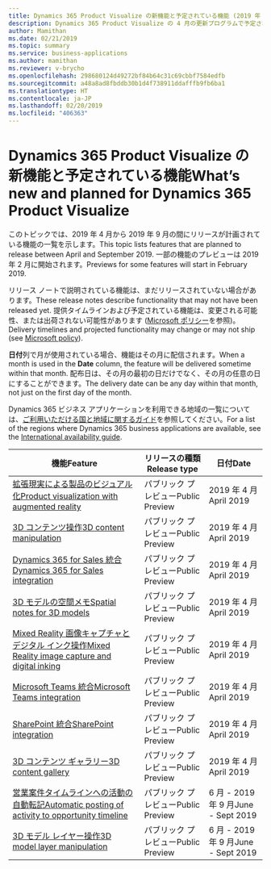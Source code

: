 ```yaml
---
title: Dynamics 365 Product Visualize の新機能と予定されている機能 (2019 年 4 月)
description: Dynamics 365 Product Visualize の 4 月の更新プログラムで予定されている機能の一覧
author: Mamithan
ms.date: 02/21/2019
ms.topic: summary
ms.service: business-applications
ms.author: mamithan
ms.reviewer: v-brycho
ms.openlocfilehash: 298680124d49272bf84b64c31c69cbbf7584edfb
ms.sourcegitcommit: a48a8ad8fbddb30b1d4f738911ddafffb9fb6ba1
ms.translationtype: HT
ms.contentlocale: ja-JP
ms.lasthandoff: 02/20/2019
ms.locfileid: "406363"
---
```

#  <a name="whats-new-and-planned-for-dynamics-365-product-visualize"></a><span data-ttu-id="4dd00-103">Dynamics 365 Product Visualize の新機能と予定されている機能</span><span class="sxs-lookup"><span data-stu-id="4dd00-103">What’s new and planned for Dynamics 365 Product Visualize</span></span>

<span data-ttu-id="4dd00-104">このトピックでは、2019 年 4 月から 2019 年 9 月の間にリリースが計画されている機能の一覧を示します。</span><span class="sxs-lookup"><span data-stu-id="4dd00-104">This topic lists features that are planned to release between April and September 2019.</span></span> <span data-ttu-id="4dd00-105">一部の機能のプレビューは 2019 年 2 月に開始されます。</span><span class="sxs-lookup"><span data-stu-id="4dd00-105">Previews for some features will start in February 2019.</span></span>

<span data-ttu-id="4dd00-106">リリース ノートで説明されている機能は、まだリリースされていない場合があります。</span><span class="sxs-lookup"><span data-stu-id="4dd00-106">These release notes describe functionality that may not have been released yet.</span></span> <span data-ttu-id="4dd00-107">提供タイムラインおよび予定されている機能は、変更される可能性、または出荷されない可能性があります ([Microsoft ポリシー](https://go.microsoft.com/fwlink/p/?linkid=2007332)を参照)。</span><span class="sxs-lookup"><span data-stu-id="4dd00-107">Delivery timelines and projected functionality may change or may not ship (see [Microsoft policy](https://go.microsoft.com/fwlink/p/?linkid=2007332)).</span></span>

<span data-ttu-id="4dd00-108">**日付**列で月が使用されている場合、機能はその月に配信されます。</span><span class="sxs-lookup"><span data-stu-id="4dd00-108">When a month is used in the **Date** column, the feature will be delivered sometime within that month.</span></span> <span data-ttu-id="4dd00-109">配布日は、その月の最初の日だけでなく、その月の任意の日にすることができます。</span><span class="sxs-lookup"><span data-stu-id="4dd00-109">The delivery date can be any day within that month, not just on the first day of the month.</span></span>

<span data-ttu-id="4dd00-110">Dynamics 365 ビジネス アプリケーションを利用できる地域の一覧については、[ご利用いただける国と地域に関するガイド](https://aka.ms/dynamics_365_international_availability_deck)を参照してください。</span><span class="sxs-lookup"><span data-stu-id="4dd00-110">For a list of the regions where Dynamics 365 business applications are available, see the [International availability guide](https://aka.ms/dynamics_365_international_availability_deck).</span></span>


| <span data-ttu-id="4dd00-111">機能</span><span class="sxs-lookup"><span data-stu-id="4dd00-111">Feature</span></span>                                                      | <span data-ttu-id="4dd00-112">リリースの種類</span><span class="sxs-lookup"><span data-stu-id="4dd00-112">Release type</span></span>   | <span data-ttu-id="4dd00-113">日付</span><span class="sxs-lookup"><span data-stu-id="4dd00-113">Date</span></span>        |
|--------------------------------------------------------------|----------------|-----------------------------|
| [<span data-ttu-id="4dd00-114">拡張現実による製品のビジュアル化</span><span class="sxs-lookup"><span data-stu-id="4dd00-114">Product visualization with augmented reality</span></span>](product-visualization.md)      | <span data-ttu-id="4dd00-115">パブリック プレビュー</span><span class="sxs-lookup"><span data-stu-id="4dd00-115">Public Preview</span></span> | <span data-ttu-id="4dd00-116">2019 年 4 月</span><span class="sxs-lookup"><span data-stu-id="4dd00-116">April 2019</span></span> |
| [<span data-ttu-id="4dd00-117">3D コンテンツ操作</span><span class="sxs-lookup"><span data-stu-id="4dd00-117">3D content manipulation</span></span>](3D-content-manipulation.md)| <span data-ttu-id="4dd00-118">パブリック プレビュー</span><span class="sxs-lookup"><span data-stu-id="4dd00-118">Public Preview</span></span> | <span data-ttu-id="4dd00-119">2019 年 4 月</span><span class="sxs-lookup"><span data-stu-id="4dd00-119">April 2019</span></span> |
| [<span data-ttu-id="4dd00-120">Dynamics 365 for Sales 統合</span><span class="sxs-lookup"><span data-stu-id="4dd00-120">Dynamics 365 for Sales integration</span></span>](D365-integration.md)                    | <span data-ttu-id="4dd00-121">パブリック プレビュー</span><span class="sxs-lookup"><span data-stu-id="4dd00-121">Public Preview</span></span> | <span data-ttu-id="4dd00-122">2019 年 4 月</span><span class="sxs-lookup"><span data-stu-id="4dd00-122">April 2019</span></span> |
| [<span data-ttu-id="4dd00-123">3D モデルの空間メモ</span><span class="sxs-lookup"><span data-stu-id="4dd00-123">Spatial notes for 3D models</span></span>](spatial-notes.md)                    | <span data-ttu-id="4dd00-124">パブリック プレビュー</span><span class="sxs-lookup"><span data-stu-id="4dd00-124">Public Preview</span></span> | <span data-ttu-id="4dd00-125">2019 年 4 月</span><span class="sxs-lookup"><span data-stu-id="4dd00-125">April 2019</span></span> |
| [<span data-ttu-id="4dd00-126">Mixed Reality 画像キャプチャとデジタル インク操作</span><span class="sxs-lookup"><span data-stu-id="4dd00-126">Mixed Reality image capture and digital inking</span></span>](image-digital-inking.md)                    | <span data-ttu-id="4dd00-127">パブリック プレビュー</span><span class="sxs-lookup"><span data-stu-id="4dd00-127">Public Preview</span></span> | <span data-ttu-id="4dd00-128">2019 年 4 月</span><span class="sxs-lookup"><span data-stu-id="4dd00-128">April 2019</span></span> |
| [<span data-ttu-id="4dd00-129">Microsoft Teams 統合</span><span class="sxs-lookup"><span data-stu-id="4dd00-129">Microsoft Teams integration</span></span>](teams-integration.md)                    | <span data-ttu-id="4dd00-130">パブリック プレビュー</span><span class="sxs-lookup"><span data-stu-id="4dd00-130">Public Preview</span></span> | <span data-ttu-id="4dd00-131">2019 年 4 月</span><span class="sxs-lookup"><span data-stu-id="4dd00-131">April 2019</span></span> |
| [<span data-ttu-id="4dd00-132">SharePoint 統合</span><span class="sxs-lookup"><span data-stu-id="4dd00-132">SharePoint integration</span></span>](sharepoint-integration.md)                    | <span data-ttu-id="4dd00-133">パブリック プレビュー</span><span class="sxs-lookup"><span data-stu-id="4dd00-133">Public Preview</span></span> | <span data-ttu-id="4dd00-134">2019 年 4 月</span><span class="sxs-lookup"><span data-stu-id="4dd00-134">April 2019</span></span> |
| [<span data-ttu-id="4dd00-135">3D コンテンツ ギャラリー</span><span class="sxs-lookup"><span data-stu-id="4dd00-135">3D content gallery</span></span>](3D-content-gallery.md)                    | <span data-ttu-id="4dd00-136">パブリック プレビュー</span><span class="sxs-lookup"><span data-stu-id="4dd00-136">Public Preview</span></span> | <span data-ttu-id="4dd00-137">2019 年 4 月</span><span class="sxs-lookup"><span data-stu-id="4dd00-137">April 2019</span></span> |
| [<span data-ttu-id="4dd00-138">営業案件タイムラインへの活動の自動転記</span><span class="sxs-lookup"><span data-stu-id="4dd00-138">Automatic posting of activity to opportunity timeline</span></span>](automatic-activity-posting.md)                    | <span data-ttu-id="4dd00-139">パブリック プレビュー</span><span class="sxs-lookup"><span data-stu-id="4dd00-139">Public Preview</span></span> | <span data-ttu-id="4dd00-140">6 月 - 2019 年 9 月</span><span class="sxs-lookup"><span data-stu-id="4dd00-140">June - Sept 2019</span></span> |
| [<span data-ttu-id="4dd00-141">3D モデル レイヤー操作</span><span class="sxs-lookup"><span data-stu-id="4dd00-141">3D model layer manipulation</span></span>](3D-model-layers.md)                    | <span data-ttu-id="4dd00-142">パブリック プレビュー</span><span class="sxs-lookup"><span data-stu-id="4dd00-142">Public Preview</span></span> | <span data-ttu-id="4dd00-143">6 月 - 2019 年 9 月</span><span class="sxs-lookup"><span data-stu-id="4dd00-143">June - Sept 2019</span></span> |
